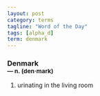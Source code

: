 ```yaml
---
layout: post
category: terms
tagline: "Word of the Day"
tags: [alpha_d]
term: denmark
---
```


<h3>Denmark<br/> <small>&mdash; n. (den<span>&middot;</span>mark)</small></h3>
<p><ol><li>urinating in the living room</li>
</ol></p>
